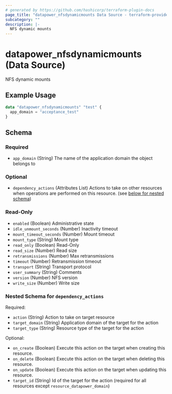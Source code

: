 ```yaml
---
# generated by https://github.com/hashicorp/terraform-plugin-docs
page_title: "datapower_nfsdynamicmounts Data Source - terraform-provider-datapower"
subcategory: ""
description: |-
  NFS dynamic mounts
---
```


# datapower_nfsdynamicmounts (Data Source)

NFS dynamic mounts

## Example Usage

```terraform
data "datapower_nfsdynamicmounts" "test" {
  app_domain = "acceptance_test"
}
```

<!-- schema generated by tfplugindocs -->
## Schema

### Required

- `app_domain` (String) The name of the application domain the object belongs to

### Optional

- `dependency_actions` (Attributes List) Actions to take on other resources when operations are performed on this resource. (see [below for nested schema](#nestedatt--dependency_actions))

### Read-Only

- `enabled` (Boolean) Administrative state
- `idle_unmount_seconds` (Number) Inactivity timeout
- `mount_timeout_seconds` (Number) Mount timeout
- `mount_type` (String) Mount type
- `read_only` (Boolean) Read-Only
- `read_size` (Number) Read size
- `retransmissions` (Number) Max retransmissions
- `timeout` (Number) Retransmission timeout
- `transport` (String) Transport protocol
- `user_summary` (String) Comments
- `version` (Number) NFS version
- `write_size` (Number) Write size

<a id="nestedatt--dependency_actions"></a>
### Nested Schema for `dependency_actions`

Required:

- `action` (String) Action to take on target resource
- `target_domain` (String) Application domain of the target for the action
- `target_type` (String) Resource type of the target for the action

Optional:

- `on_create` (Boolean) Execute this action on the target when creating this resource.
- `on_delete` (Boolean) Execute this action on the target when deleting this resource.
- `on_update` (Boolean) Execute this action on the target when updating this resource.
- `target_id` (String) Id of the target for the action (required for all resources except `resource_datapower_domain`)
